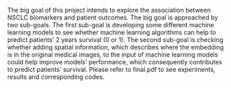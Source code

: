 The big goal of this project intends to explore the association between NSCLC biomarkers and patient outcomes. The big goal is approached by two sub-goals. The first sub-goal is developing some different machine learning models to see whether machine learning algorithms can help to predict patients’ 2 years survival (0 or 1). The second sub-goal is checking whether adding spatial information, which describes where the embedding is in the original medical images, to the input of machine learning models could help improve models’ performance, which consequently contributes to predict patients’ survival. Please refer to final.pdf to see experiments, results and corresponding codes.
